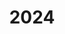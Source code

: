 ---
title: "2024"
collection: publications
permalink: /publication/2010-10-01-paper
excerpt: "<br/><img src='/images/2024-10.png' alt='www' width='200' height='100' style='float:left'>"
paperurl: 'https://arxiv.org/pdf/2404.13059'
citation: 'Weiming Wang, Kai Wu, Fred van Keulen, Jun Wu. (2024). &quot;Regularization in Space-Time Topology Optimization for Additive Manufacturing.&quot; <i>Computer Methods in Applied Mechanics and Engineering </i>, 2024. '
---